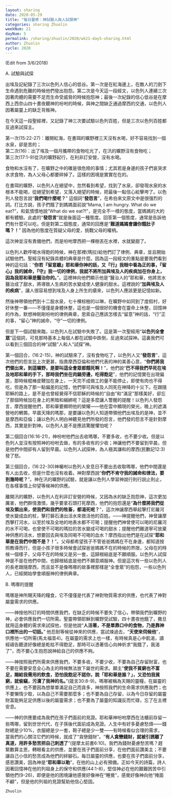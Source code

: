 ```yaml
---
layout: sharing
date: 2020-05-29
title: "每日靈修：神試驗人與人試探神"
categories: sharing Zhuolin
weekNum: 21
dayNum: 5
permalink: /sharing/zhuolin/2020/wk21-day5-sharing.html
author: Zhuolin
cycle: 2020
---
```


(Edit from 3/6/2018)  

   

A. 試驗與試探  

   

出埃及記紀錄了三次以色列人信心的低谷。第一次是在紅海邊上，在敵人的刀劍下生命遇到危難的時候他們發出抱怨。第二次是今天這一段經文，以色列人連續三次因著肉體的需要不足而生命受威脅的時候抱怨神；最後一次紀錄的信心低谷是在摩西上西奈山四十晝夜聽神的吩咐的時候，與神之間缺乏通過摩西的交通，以色列人因著屬靈上的缺乏背叛神。  

   

在今天這一段聖經裡，又記錄了神三次要試驗以色列百姓，但是三次以色列百姓都反過來試探主。  

   

第一次(15:22-27)：離開紅海，在書珥的曠野裡三天沒有水喝，好不容易找到一個水泉，卻是苦的；  
第二次(16)：出了埃及一個月攜帶的食物吃光了，在汛的曠野沒有食物吃；  
第三次(17:1-9)從汛的曠野起行，在利非訂安營，沒有水喝。  

   

食物和水沒有了，在曠野之中的確是很危險的事情；尤其若是身邊的孩子們哀哭求水求食物，為人父母心都要碎掉了。這樣的困境是實實在在的。  

   

在書珥的曠野，以色列人在絕望中，忽然看到希望，找到了水泉，卻發現水泉的水根本不能喝，從絕望到希望，又落入絕望的時候，把最後一點信心給擊垮了。以色列人發怨言說“**我們喝什麼呢？**” 這個詞“**發怨言**”，在希伯來文原文中是很强烈的詞。打比方說，孩子們餓了到媽媽面前說“Mama, I am hungry. What do we eat?”，和氣憤憤地說“What do we eat?!”，是完全不一樣的態度，當媽媽的大約都有體驗。此處的“**發怨言**”就是後面這一種態度。回答第一個態度，通常是告訴他們有什麼可以吃，但是對第二個態度，通常的回應是“**難道媽媽會讓你餓肚子嗎？！**” 因為他的態度在質疑父母的愛，挑戰父母的權柄。  

   

這次神並沒有責備他們，而是吩咐摩西把一棵樹丟在水裡，水就變甜了。  

   

以色列人歡呼喝水得飽的時候，神在那裡(瑪拉)給他們訂了律例、典章，並且開始試驗他們。聖經沒有紀錄具體的典章是什麼。因為這一段經文的重點是要我們看到神的這句話：“**你若『留意聽』耶和華你神的話，又『行』我眼中看為正的事，『留心』我的誡命，『守』我一切的律例，我就不將所加與埃及人的疾病加在你身上，因為我耶和華是醫治你的。**”。這裡神向他們顯示他是“醫治人的”耶和華，他將苦水醫治成了甜水，將導致人生病的苦水變成使人健康的甜水。這裡說的“**加與埃及人的疾病**”，讓人很容易想到埃及人身上所生的瘡來，以色列人應該更是記憶如新。  

   

然後神帶領他們到十二股水泉，七十棵棕樹的以琳，在曠野中如同到了度假村，好好休整一番——不僅僅是身體休整，這也是一個很好的機會在靈命上休整，回憶神的作為，默想神剛剛吩咐的律例典章，思索自己應該怎樣去“留意”神的話，“行”正的事，“留心”神的誡命，“守”一切的律例。  

   

但是下一個試驗來臨，以色列人在試驗中失敗了。這是第一次聖經用“**以色列全會眾**”這個詞，可見那時基本上每個人都在試驗中跌倒，反過來試探神。這裏我們可以看到三個回合的神“試驗”人和人“試探”神。  

   

第一個回合，(16:2-15)，神的試驗來了，沒有食物吃了，以色列人又“**發怨言**”，這次他們的怨言比上次更甚，指責摩西亞倫和他們代表的神的美善心意，“**你們將我們領出來，到這曠野，是要叫這全會眾都餓死啊！**”，他們說“**巴不得我們早死在埃及地耶和華的手下，那時我們坐在肉鍋旁邊，吃得飽足**”，他們的記憶實在出現偏差，那時候棍棒皮鞭加在身上，一天完不成做工的量不能停止，即使有肉也不得吃，但是為了那一點偏差的記憶，他們寧可與埃及人同死在神降的十災下。在跟隨耶穌的路上，是不是也曾經覺得不信耶穌的時候的“自由”和“滿足”那樣美好，卻忘了那個時候加在身上的黑暗和綑綁呢？這是多麼讓人警醒的提醒！以色列人發怨言，摩西提醒他們，耶和華要顯明他的榮耀——他在雲中顯現的榮光，晚上的遮滿營地的鵪鶉，早晨天降的嗎那，是要讓以色列人知道帶領他們出埃及的是神，並不是摩西和亞倫；讓以色列人明白神聽見他們所發的怨言，他們發的怨言不是針對摩西，其實是針對神。以色列人是不是應該驚醒懼怕呢？  

   

第二個回合(16:16-21)，神吩咐他們出去收嗎哪，不要多收，也不要少收。但是以色列人並沒有按照神的吩咐去做，有的多收有的少收；神讓他們不要留到早晨，但是他們中間卻有人留到早晨。以色列人試探神，為人極其謙和的摩西(民數記12:3)發了怒。  

   

第三個回合，(16:22-30)神囑咐以色列人安息日不要出去收取嗎哪，他們中間還是有人出去收，但是什麼也沒有收着。神對摩西說“**你們不肯守我的誡命和律法，要到幾時呢？**”。神在汛的曠野的試驗，就是讓以色列人學習神說行則行説止則止，在各樣事情上仰望等候神的供應。  

   

離開汛的曠野，以色列人在利非訂安營的時候，又因為水的缺乏抱怨神，這次更加厲害，他們群情激憤，幾乎要拿石頭打死摩西，他們的抱怨還是“**為什麼將我們從埃及領出來，使我們和我們的牲畜，都渴死呢？**”，這次神讓摩西舉起擊打尼羅河使水變成血的杖，擊打磐石湧出活水來救活他的百姓。——神提醒他們，神曾讓摩西擊打河水，以至於埃及全地的地表水都不可喝；提醒他們神曾使可以喝的尼羅河的水不可喝，也曾使不可喝的瑪拉的苦水變成可喝的甜水；提醒他們難道寧可放棄神供應的活水，想要回去與埃及同喝不可喝的血水？摩西指出他們是在試探“**耶和華是在我們中間不是？！**”。父母都希望孩子不管爸爸媽媽在不在身邊，都知道按照教導而行，但是小孩子很多時候會試探爸爸媽媽不在的時候的界限，父母在的時候一個樣子，父母不在的時候又是另一套，這歸根結底是不願順服。以色列人試探神是不是在他們中間，也歸根結底是他們不願意順服神。但是這次有一些以色列人的長老跟隨摩西，而且並不是像嗎哪的故事裡那樣是“全會眾”的抱怨，一些以色列人，已經開始學會順服神的律例典章。  

   

B. 嗎哪的提醒  

   

嗎哪是神所賜天降的糧食，它不僅僅是代表了神對物質需求的供應，也代表了神對屬靈需求的供應。  

   

——神按他所訂的時間供應我們，在缺乏的時候不要失了信心，帶領我們到曠野的神，必會供應我們一切所需。聖靈帶領耶穌到曠野受試驗，四十晝夜他餓了，撒旦就用這身體的需求來試探他，但是他說“**人活著，不是單靠口中的食物，乃是靠神口裡所出的一切話。**” 他忍耐等候從神來的供應，當試煉過去，“**天使來伺候他**”，供應他一切所需(馬太福音4)。在屬靈的需求上也一樣，有時候真是心中飢渴，讀經禱告聽道好像總是乾枯不得飽足，那時可以憑著信心向神祈求“我餓了，我渴了”，而不要心生抱怨說神給自己的供應不夠。  

   

——神按照我們所需來供應我們，不要多收，不要少收，不要為自己存留財富，也不要在需要安息全心為主的時候無法放下屬世的需求。願主“**使我不貧窮也不富足，賜給我需用的飲食，恐怕我飽足不認你，說「耶和華是誰？」，又恐怕我貧窮，就偷竊，污瀆了我神的名。**”(箴言30:8-9)。嗎哪被稱為天賜的靈糧，在屬靈的供應上，也不要因為想單單滿足自己而貪多，神按照我們的生命需求供應我們；也不要懶惰少取，以為自己不需要那麼多；也不要為自己存留，以為今日存留的屬靈財富能夠足足供應以後的屬靈需求；也不要為了屬靈的知識反而忙碌，忘了在主裡安息。  

   

——神的供應要成為我們在孩子們面前的見證。耶和華神吩咐摩西在法櫃前存留一些嗎哪，留到世世代代，在子孫後代面前成為見證。人生中有好多憂慮愁煩——錢財總是少10%，衣服總是少一套，鞋子總是少一雙——有時候看似合理的需求，當我們的心關注它們的時候，就成了“貪戀錢財”。“**有人貪戀錢財，就被引誘離了真道，用許多愁苦把自己刺透了**”(提摩太前書6:10)。我們為錢財憂慮愁苦嗎？趕緊數算主恩，轉眼看主的供應，並要在孩子們面前分享，在他們面前讚美主；不要讓自己小信的愁苦成為他們的絆腳石。每日屬靈的供應，也要在孩子們面前分享，感恩讚美，因為神是“**耶和華以勒**”，在他的山上必有預備。正如今天的詩篇，詩人因著回憶神在他的列祖身上的保守和供應(44:1-8)，堅信神必在他的艱難困苦中引領他們(9-26)，即便是他的困境讓他感覺好像神在“睡覺”，感覺好像神向他“掩面不顧”，但是他的列祖的見證幫助他信心堅固。  

`Zhuolin`  
